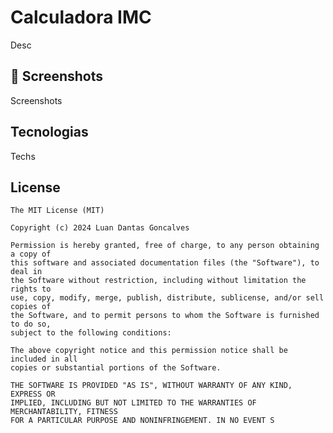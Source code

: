 # Calculadora IMC
Desc

## :camera_flash: Screenshots
<!-- You can add more screenshots here if you like -->
Screenshots

## Tecnologias
Techs


## License
```
The MIT License (MIT)

Copyright (c) 2024 Luan Dantas Goncalves

Permission is hereby granted, free of charge, to any person obtaining a copy of
this software and associated documentation files (the "Software"), to deal in
the Software without restriction, including without limitation the rights to
use, copy, modify, merge, publish, distribute, sublicense, and/or sell copies of
the Software, and to permit persons to whom the Software is furnished to do so,
subject to the following conditions:

The above copyright notice and this permission notice shall be included in all
copies or substantial portions of the Software.

THE SOFTWARE IS PROVIDED "AS IS", WITHOUT WARRANTY OF ANY KIND, EXPRESS OR
IMPLIED, INCLUDING BUT NOT LIMITED TO THE WARRANTIES OF MERCHANTABILITY, FITNESS
FOR A PARTICULAR PURPOSE AND NONINFRINGEMENT. IN NO EVENT S
